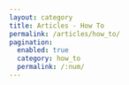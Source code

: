```yaml
---
layout: category
title: Articles - How To
permalink: /articles/how_to/
pagination: 
  enabled: true
  category: how_to
  permalink: /:num/
---
```

